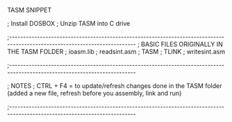 
TASM SNIPPET

; Install DOSBOX
; Unzip TASM into C drive

;---------------------------------------------------------------------------------------------------------------------------
; BASIC FILES ORIGINALLY IN THE TASM FOLDER 
; ioasm.lib
; readsint.asm
; TASM
; TLINK
; writesint.asm

;---------------------------------------------------------------------------------------------------------------------------

; NOTES
; CTRL + F4 = to update/refresh changes done in the TASM folder (added a new file, refresh before you assembly, link and run)  

;---------------------------------------------------------------------------------------------------------------------------
